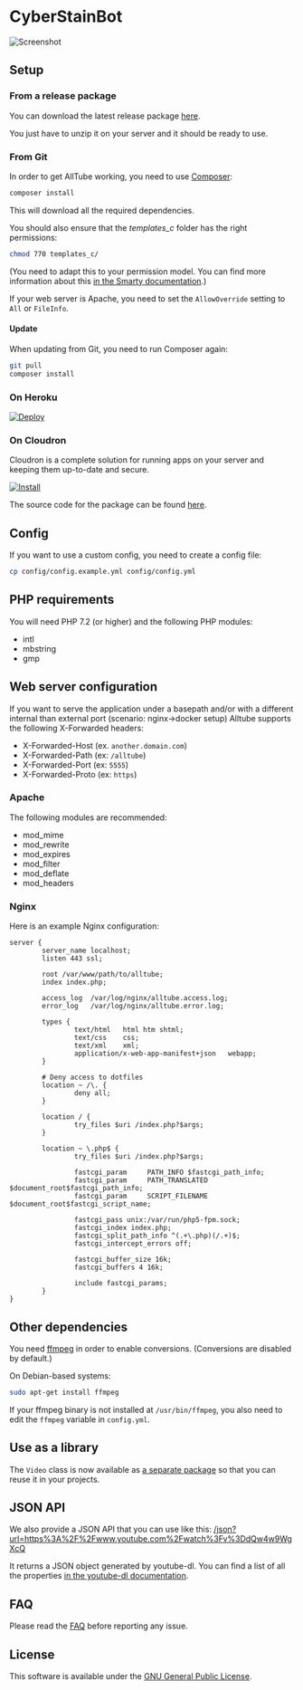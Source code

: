 # CyberStainBot

![Screenshot](img/screenshot.png "AllTube GUI screenshot")

## Setup

### From a release package

You can download the latest release package [here](https://github.com/Rudloff/alltube/releases).

You just have to unzip it on your server and it should be ready to use.

### From Git

In order to get AllTube working,
you need to use [Composer](https://getcomposer.org/):

```bash
composer install
```

This will download all the required dependencies.

You should also ensure that the *templates_c* folder has the right permissions:

```bash
chmod 770 templates_c/
```

(You need to adapt this to your permission model.
You can find more information about this [in the Smarty documentation](https://www.smarty.net/docsv2/en/installing.smarty.basic.tpl#id2778738).)

If your web server is Apache,
you need to set the `AllowOverride` setting to `All` or `FileInfo`.

#### Update

When updating from Git, you need to run Composer again:

```bash
git pull
composer install
```

### On Heroku

[![Deploy](https://www.herokucdn.com/deploy/button.svg)](https://heroku.com/deploy)

### On Cloudron

Cloudron is a complete solution for running apps on your server and keeping them up-to-date and secure.

[![Install](https://cloudron.io/img/button.svg)](https://cloudron.io/store/net.alltubedownload.cloudronapp.html)

The source code for the package can be found [here](https://git.cloudron.io/cloudron/alltube-app).

## Config

If you want to use a custom config, you need to create a config file:

```bash
cp config/config.example.yml config/config.yml
```

## PHP requirements

You will need PHP 7.2 (or higher) and the following PHP modules:

* intl
* mbstring
* gmp

## Web server configuration

If you want to serve the application under a basepath and/or with a different internal than external port (scenario: nginx->docker setup) Alltube supports the following X-Forwarded headers:

* X-Forwarded-Host (ex. `another.domain.com`)
* X-Forwarded-Path (ex: `/alltube`)
* X-Forwarded-Port (ex: `5555`)
* X-Forwarded-Proto (ex: `https`)

### Apache

The following modules are recommended:

* mod_mime
* mod_rewrite
* mod_expires
* mod_filter
* mod_deflate
* mod_headers

### Nginx

Here is an example Nginx configuration:

```nginx
server {
        server_name localhost;
        listen 443 ssl;

        root /var/www/path/to/alltube;
        index index.php;

        access_log  /var/log/nginx/alltube.access.log;
        error_log   /var/log/nginx/alltube.error.log;

        types {
                text/html   html htm shtml;
                text/css    css;
                text/xml    xml;
                application/x-web-app-manifest+json   webapp;
        }

        # Deny access to dotfiles
        location ~ /\. {
                deny all;
        }

        location / {
                try_files $uri /index.php?$args;
        }

        location ~ \.php$ {
                try_files $uri /index.php?$args;

                fastcgi_param     PATH_INFO $fastcgi_path_info;
                fastcgi_param     PATH_TRANSLATED $document_root$fastcgi_path_info;
                fastcgi_param     SCRIPT_FILENAME $document_root$fastcgi_script_name;

                fastcgi_pass unix:/var/run/php5-fpm.sock;
                fastcgi_index index.php;
                fastcgi_split_path_info ^(.+\.php)(/.+)$;
                fastcgi_intercept_errors off;

                fastcgi_buffer_size 16k;
                fastcgi_buffers 4 16k;

                include fastcgi_params;
        }
}
```

## Other dependencies

You need [ffmpeg](https://ffmpeg.org/)
in order to enable conversions.
(Conversions are disabled by default.)

On Debian-based systems:

```bash
sudo apt-get install ffmpeg
```

If your ffmpeg binary is not installed at `/usr/bin/ffmpeg`, you also need to edit the `ffmpeg` variable in `config.yml`.

## Use as a library

The `Video` class is now available as [a separate package](https://packagist.org/packages/rudloff/alltube-library)
so that you can reuse it in your projects.

## JSON API

We also provide a JSON API that you can use like this:
[/json?url=https%3A%2F%2Fwww.youtube.com%2Fwatch%3Fv%3DdQw4w9WgXcQ](https://alltubedownload.net/json?url=https%3A%2F%2Fwww.youtube.com%2Fwatch%3Fv%3DdQw4w9WgXcQ)

It returns a JSON object generated by youtube-dl.
You can find a list of all the properties [in the youtube-dl documentation](https://github.com/ytdl-org/youtube-dl#output-template).

## FAQ

Please read the [FAQ](resources/FAQ.md) before reporting any issue.

## License

This software is available under the [GNU General Public License](http://www.gnu.org/licenses/gpl.html).
